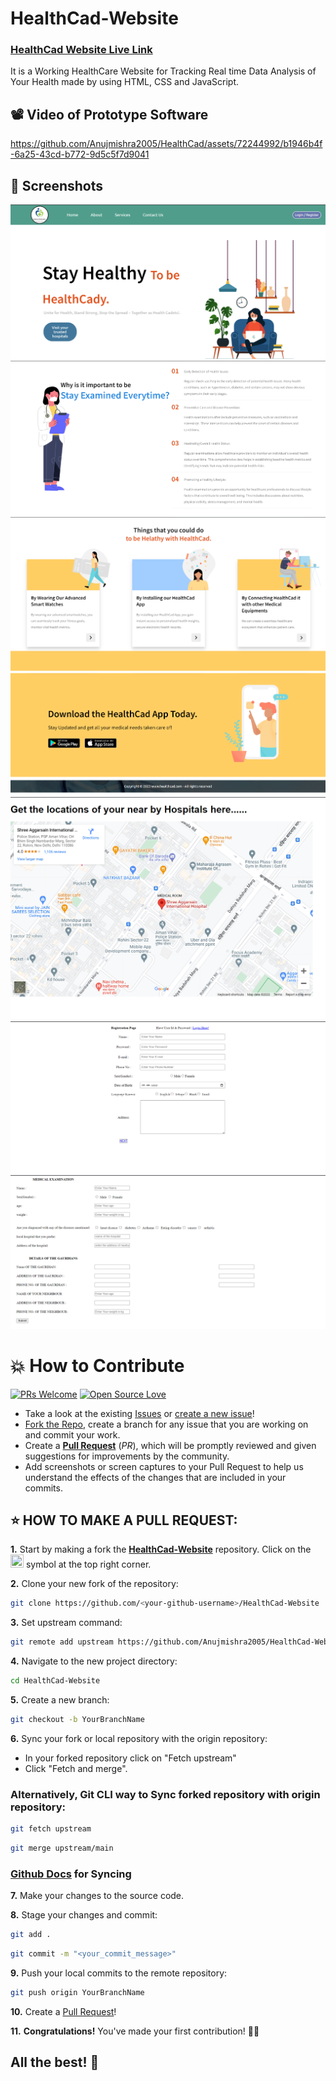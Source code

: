 # HealthCad-Website

### [HealthCad Website Live Link](https://health-cad.vercel.app/)

It is a Working HealthCare Website for Tracking Real time Data Analysis of Your Health made by using HTML, CSS and JavaScript.
 
## 📽️ Video of Prototype Software






https://github.com/Anujmishra2005/HealthCad/assets/72244992/b1946b4f-6a25-43cd-b772-9d5c5f7d9041









## 📸 Screenshots
![image](https://github.com/Anujmishra2005/HealthCad/blob/main/sc1.png)
![image](https://github.com/Anujmishra2005/HealthCad/blob/main/sc2.png)
![image](https://github.com/Anujmishra2005/HealthCad/blob/main/sc3.png)
![image](https://github.com/Anujmishra2005/HealthCad/blob/main/sc4.png)
![image](https://github.com/Anujmishra2005/HealthCad/blob/main/sc5.png)
![image](https://github.com/Anujmishra2005/HealthCad/blob/main/sc6.png)
![image](https://github.com/Anujmishra2005/HealthCad/blob/main/sc7.png)


# 💥 How to Contribute

[![PRs Welcome](https://img.shields.io/badge/PRs-welcome-brightgreen.svg?style=flat-square)](https://github.com/Anujmishra2005/HealthCad/pulls)
[![Open Source Love](https://badges.frapsoft.com/os/v1/open-source.png?v=103)](https://github.com/ellerbrock/open-source-badges/)

- Take a look at the existing [Issues](https://github.com/Anujmishra2005/HealthCad/issues) or [create a new issue](https://github.com/Anujmishra2005/HealthCad/issues/new/choose)!
- [Fork the Repo](https://github.com/Anujmishra2005/HealthCad/fork), create a branch for any issue that you are working on and commit your work.
- Create a **[Pull Request](https://github.com/Anujmishra2005/HealthCad/pulls)** (_PR_), which will be promptly reviewed and given suggestions for improvements by the community.
- Add screenshots or screen captures to your Pull Request to help us understand the effects of the changes that are included in your commits.

## ⭐ HOW TO MAKE A PULL REQUEST:

**1.** Start by making a fork the [**HealthCad-Website**](https://github.com/Anujmishra2005/HealthCad) repository. Click on the <a href="https://github.com/Anujmishra2005/HealthCad/fork"><img src="https://i.imgur.com/G4z1kEe.png" height="21" width="21"></a> symbol at the top right corner.

**2.** Clone your new fork of the repository:

```bash
git clone https://github.com/<your-github-username>/HealthCad-Website
```

**3.** Set upstream command:

```bash
git remote add upstream https://github.com/Anujmishra2005/HealthCad-Website.git
```

**4.** Navigate to the new project directory:

```bash
cd HealthCad-Website
```

**5.** Create a new branch:

```bash
git checkout -b YourBranchName
```

**6.** Sync your fork or local repository with the origin repository:

- In your forked repository click on "Fetch upstream"
- Click "Fetch and merge".

### Alternatively, Git CLI way to Sync forked repository with origin repository:

```bash
git fetch upstream
```

```bash
git merge upstream/main
```

### [Github Docs](https://docs.github.com/en/github/collaborating-with-pull-requests/addressing-merge-conflicts/resolving-a-merge-conflict-on-github) for Syncing

**7.** Make your changes to the source code.

**8.** Stage your changes and commit:

```bash
git add .
```

```bash
git commit -m "<your_commit_message>"
```

**9.** Push your local commits to the remote repository:

```bash
git push origin YourBranchName
```

**10.** Create a [Pull Request](https://help.github.com/en/github/collaborating-with-issues-and-pull-requests/creating-a-pull-request)!

**11.** **Congratulations!** You've made your first contribution! 🙌🏼



## All the best! 🥇

